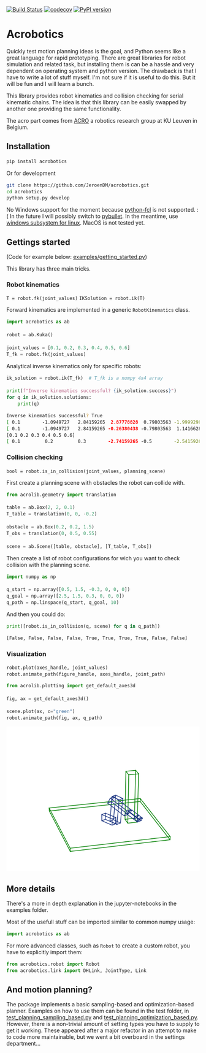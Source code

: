 [![Build Status](https://travis-ci.org/JeroenDM/acrobotics.svg?branch=master)](https://travis-ci.org/JeroenDM/acrobotics) [![codecov](https://codecov.io/gh/JeroenDM/acrobotics/branch/master/graph/badge.svg)](https://codecov.io/gh/JeroenDM/acrobotics) [![PyPI version](https://badge.fury.io/py/acrobotics.svg)](https://badge.fury.io/py/acrobotics)

# Acrobotics

Quickly test motion planning ideas is the goal, and Python seems like a great language for rapid prototyping. There are great libraries for robot simulation and related task, but installing them is can be a hassle and very dependent on operating system and python version.
The drawback is that I have to write a lot of stuff myself. I'm not sure if it is useful to do this. But it will be fun and I will learn a bunch.

This library provides robot kinematics and collision checking for serial kinematic chains. The idea is that this library can be easily swapped by another one providing the same functionality.

The acro part comes from [ACRO](https://iiw.kuleuven.be/onderzoek/acro) a robotics research group at KU Leuven in Belgium.

## Installation

```bash
pip install acrobotics
```

Or for development

```bash
git clone https://github.com/JeroenDM/acrobotics.git
cd acrobotics
python setup.py develop
```

No Windows support for the moment because [python-fcl](https://pypi.org/project/python-fcl/) is not supported. :(
In the future I will possibly switch to [pybullet](https://pypi.org/project/pybullet/). In the meantime, use [windows subsystem for linux](https://docs.microsoft.com/en-us/windows/wsl/install-win10). MacOS is not tested yet.

## Gettings started

(Code for example below: [examples/getting_started.py](examples/getting_started.py))

This library has three main tricks.

### Robot kinematics
`T = robot.fk(joint_values)`
`IKSolution = robot.ik(T)`

Forward kinematics are implemented in a generic `RobotKinematics` class.
```python
import acrobotics as ab

robot = ab.Kuka()

joint_values = [0.1, 0.2, 0.3, 0.4, 0.5, 0.6]
T_fk = robot.fk(joint_values)
```

Analytical inverse kinematics only for specific robots:
```python
ik_solution = robot.ik(T_fk)  # T_fk is a numpy 4x4 array

print(f"Inverse kinematics successful? {ik_solution.success}")
for q in ik_solution.solutions:
    print(q)
```
```bash
Inverse kinematics successful? True
[ 0.1        -1.0949727   2.84159265  2.87778828  0.79803563 -1.99992985]
[ 0.1        -1.0949727   2.84159265 -0.26380438 -0.79803563  1.1416628 ]
[0.1 0.2 0.3 0.4 0.5 0.6]
[ 0.1         0.2         0.3        -2.74159265 -0.5        -2.54159265]
```

### Collision checking
`bool = robot.is_in_collision(joint_values, planning_scene)`

First create a planning scene with obstacles the robot can collide with.
```python
from acrolib.geometry import translation

table = ab.Box(2, 2, 0.1)
T_table = translation(0, 0, -0.2)

obstacle = ab.Box(0.2, 0.2, 1.5)
T_obs = translation(0, 0.5, 0.55)

scene = ab.Scene([table, obstacle], [T_table, T_obs])
```

Then create a list of robot configurations for wich you want to check collision with the planning scene.
```python
import numpy as np

q_start = np.array([0.5, 1.5, -0.3, 0, 0, 0])
q_goal = np.array([2.5, 1.5, 0.3, 0, 0, 0])
q_path = np.linspace(q_start, q_goal, 10)
```

And then you could do:
```python
print([robot.is_in_collision(q, scene) for q in q_path])
```
```bash
[False, False, False, False, True, True, True, True, False, False]
```

### Visualization
`robot.plot(axes_handle, joint_values)`
`robot.animate_path(figure_handle, axes_handle, joint_path)`

```python
from acrolib.plotting import get_default_axes3d

fig, ax = get_default_axes3d()

scene.plot(ax, c="green")
robot.animate_path(fig, ax, q_path)
```

![animation](examples/robot_animation.gif)

## More details

There's a more in depth explanation in the jupyter-notebooks in the examples folder.

Most of the usefull stuff can be imported similar to common numpy usage:
```Python
import acrobotics as ab
```
For more advanced classes, such as `Robot` to create a custom robot, you have to explicitly import them:
```Python
from acrobotics.robot import Robot
from acrobotics.link import DHLink, JointType, Link
```

## And motion planning?

The package implements a basic sampling-based and optimization-based planner. Examples on how to use them can be found in the test folder, in [test_planning_sampling_based.py](tests/test_planning_optimization_based.py) and [test_planning_optimization_based.py](tests/test_planning_optimization_based.py). However, there is a non-trivial amount of setting types you have to supply to get it working. These appeared after a major refactor in an attempt to make to code more maintainable, but we went a bit overboard in the settings department...
